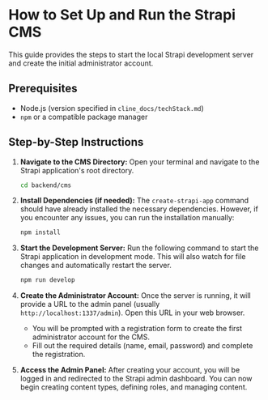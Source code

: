 # How to Set Up and Run the Strapi CMS

This guide provides the steps to start the local Strapi development server and create the initial administrator account.

## Prerequisites

-   Node.js (version specified in `cline_docs/techStack.md`)
-   `npm` or a compatible package manager

## Step-by-Step Instructions

1.  **Navigate to the CMS Directory:**
    Open your terminal and navigate to the Strapi application's root directory.

    ```bash
    cd backend/cms
    ```

2.  **Install Dependencies (if needed):**
    The `create-strapi-app` command should have already installed the necessary dependencies. However, if you encounter any issues, you can run the installation manually:

    ```bash
    npm install
    ```

3.  **Start the Development Server:**
    Run the following command to start the Strapi application in development mode. This will also watch for file changes and automatically restart the server.

    ```bash
    npm run develop
    ```

4.  **Create the Administrator Account:**
    Once the server is running, it will provide a URL to the admin panel (usually `http://localhost:1337/admin`). Open this URL in your web browser.

    -   You will be prompted with a registration form to create the first administrator account for the CMS.
    -   Fill out the required details (name, email, password) and complete the registration.

5.  **Access the Admin Panel:**
    After creating your account, you will be logged in and redirected to the Strapi admin dashboard. You can now begin creating content types, defining roles, and managing content.

